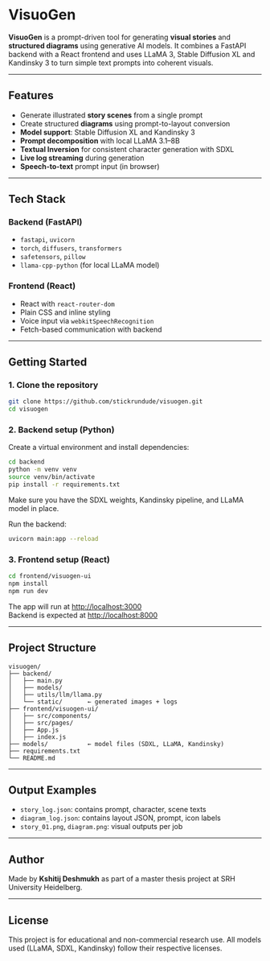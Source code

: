 # VisuoGen

**VisuoGen** is a prompt-driven tool for generating **visual stories** and **structured diagrams** using generative AI models. It combines a FastAPI backend with a React frontend and uses LLaMA 3, Stable Diffusion XL and Kandinsky 3 to turn simple text prompts into coherent visuals.

---

##  Features

- Generate illustrated **story scenes** from a single prompt  
- Create structured **diagrams** using prompt-to-layout conversion  
- **Model support**: Stable Diffusion XL and Kandinsky 3  
- **Prompt decomposition** with local LLaMA 3.1–8B  
- **Textual Inversion** for consistent character generation with SDXL 
- **Live log streaming** during generation  
- **Speech-to-text** prompt input (in browser)

---

##  Tech Stack

### Backend (FastAPI)
- `fastapi`, `uvicorn`
- `torch`, `diffusers`, `transformers`
- `safetensors`, `pillow`
- `llama-cpp-python` (for local LLaMA model)

### Frontend (React)
- React with `react-router-dom`
- Plain CSS and inline styling
- Voice input via `webkitSpeechRecognition`
- Fetch-based communication with backend

---

##  Getting Started

### 1. Clone the repository

```bash
git clone https://github.com/stickrundude/visuogen.git
cd visuogen
```

### 2. Backend setup (Python)

Create a virtual environment and install dependencies:

```bash
cd backend
python -m venv venv
source venv/bin/activate
pip install -r requirements.txt
```

Make sure you have the SDXL weights, Kandinsky pipeline, and LLaMA model in place.

Run the backend:

```bash
uvicorn main:app --reload
```

### 3. Frontend setup (React)

```bash
cd frontend/visuogen-ui
npm install
npm run dev
```

The app will run at [http://localhost:3000](http://localhost:3000)  
Backend is expected at [http://localhost:8000](http://localhost:8000)

---

##  Project Structure

```
visuogen/
├── backend/
│   ├── main.py
│   ├── models/
│   ├── utils/llm/llama.py
│   └── static/       ← generated images + logs
├── frontend/visuogen-ui/
│   ├── src/components/
│   ├── src/pages/
│   ├── App.js
│   ├── index.js
├── models/           ← model files (SDXL, LLaMA, Kandinsky)
├── requirements.txt
└── README.md
```

---

##  Output Examples

- `story_log.json`: contains prompt, character, scene texts
- `diagram_log.json`: contains layout JSON, prompt, icon labels
- `story_01.png`, `diagram.png`: visual outputs per job

---

##  Author

Made by **Kshitij Deshmukh** as part of a master thesis project at SRH University Heidelberg.

---

##  License

This project is for educational and non-commercial research use. All models used (LLaMA, SDXL, Kandinsky) follow their respective licenses.

